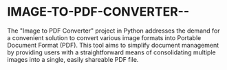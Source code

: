 # IMAGE-TO-PDF-CONVERTER--
The "Image to PDF Converter" project in Python addresses the demand for a convenient solution to convert various image formats into Portable Document Format (PDF). This tool aims to simplify document management by providing users with a straightforward means of consolidating multiple images into a single, easily shareable PDF file.
